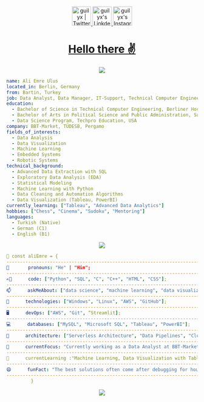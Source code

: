 <p align="center">
<br/>
<a href="https://twitter.com/AliEmreUlus">
  <img alt="guilyx | Twitter" width="50px" src="https://user-images.githubusercontent.com/43545812/144034996-602b144a-16e1-41cc-99e7-c6040b20dcaf.png"/>
</a>
<a href="https://www.linkedin.com/in/ali-emre-ulus-54439210a/?locale=en_US">
  <img alt="guilyx's LinkdeIN" width="50px" src="https://user-images.githubusercontent.com/43545812/144035037-0f415fc7-9f96-4517-a370-ccc6e78a714b.png" />
</a>
<a href="https://www.instagram.com/aliemreulus/">
  <img alt="guilyx's Instagram" width="50px" src="https://user-images.githubusercontent.com/43545812/144035088-0dfb165f-8fe0-4d13-896c-876c29d2b128.png" />
  
<h1 align="center">Hello there ✌️</h1>

<div align="center"><img src="https://github-profile-trophy.vercel.app/?username=AliEmreUlus&theme=flat"/></div>

```yaml
name: Ali Emre Ulus
located_in: Berlin, Germany 
from: Bartin, Turkey
job: Data Analyst, Data Manager, IT-Support, Technical Computer Engineer
education: 
  - Bachelor of Science in Technical Computer Engineering, Berliner Hochschule für Technik
  - Bachelor of Arts in Political Science and Public Administration, Sakarya University
  - Data Science Program, Techpro Education, USA
company: BBT-Market, TÜDESB, Pergamo
fields_of_interests: 
  - Data Analysis
  - Data Visualization
  - Machine Learning
  - Embedded Systems
  - Robotic Systems
technical_background: 
  - Advanced Data Extraction with SQL
  - Exploratory Data Analysis (EDA)
  - Statistical Modeling
  - Machine Learning with Python
  - Data Cleaning and Automation Algorithms
  - Data Visualization (Tableau, PowerBI)
currently_learning: ["Tableau", "Advanced Data Analytics"]
hobbies: ["Chess", "Cinema", "Sudoku", "Mentoring"]
languages: 
  - Turkish (Native)
  - German (C1)
  - English (B1)

```

<div align="center"><img src="https://media3.giphy.com/media/SWoSkN6DxTszqIKEqv/giphy.gif?cid=ecf05e47c2q4vj9iog1mgex8pyheuf2zhr6uiqnqd2scbsx2&rid=giphy.gif&ct=g"></div>

```yaml
💬 const aliEmre = {
---------------------------------------------------------------------------------------------------------------------------------------------------------------
🤵       pronouns: "He" | "Him";
---------------------------------------------------------------------------------------------------------------------------------------------------------------
✍🏻      code: ["Python", "SQL", "C", "C++", "HTML", "CSS"];
---------------------------------------------------------------------------------------------------------------------------------------------------------------
📫      askMeAbout: ["data science", "machine learning", "data visualization", "mentoring"];
---------------------------------------------------------------------------------------------------------------------------------------------------------------
📡      technologies: ["Windows", "Linux", "AWS", "GitHub"];
---------------------------------------------------------------------------------------------------------------------------------------------------------------
🖥️      devOps: ["AWS", "Git", “Streamlit];
---------------------------------------------------------------------------------------------------------------------------------------------------------------
💻      databases: ["MySQL", "Microsoft SQL", "Tableau", "PowerBI"];
---------------------------------------------------------------------------------------------------------------------------------------------------------------
📐      architecture: ["Serverless Architecture", "Data Pipelines", "Cloud Computing"];
---------------------------------------------------------------------------------------------------------------------------------------------------------------
🧠      currentFocus: "Currently working as a Data Analyst at BBT-Market and exploring advanced data analytics techniques.";
---------------------------------------------------------------------------------------------------------------------------------------------------------------
🌱      currentLearning :"Machine Learning, Data Visualization with Tableau and PowerBI.";
---------------------------------------------------------------------------------------------------------------------------------------------------------------
😄      funFact: "The best solutions often come after debugging for hours!";
---------------------------------------------------------------------------------------------------------------------------------------------------------------
         }

```

<div align="center"><img src="https://media0.giphy.com/media/qgQUggAC3Pfv687qPC/giphy.gif?cid=ecf05e47ilal88pjcw4an3qpvcfk25vxbtp907mhe8dsvs9h&rid=giphy.gif&ct=g"></div>

